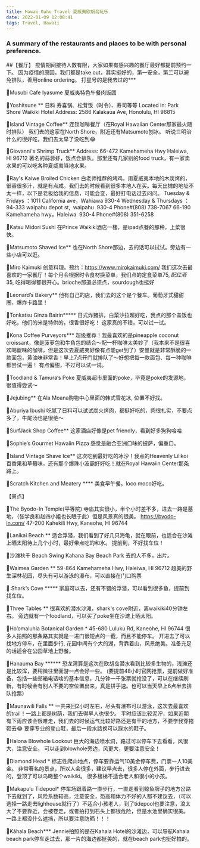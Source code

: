 ```yaml
---
title: Hawai Oahu Travel 夏威夷欧胡岛玩乐
date: 2022-01-09 12:08:41
tags: Travel, Hawaii
---
```


### A summary of the restaurants and places to be with personal preference.
##【餐厅】
疫情期间接待人数有限，大家如果有感兴趣的餐厅最好都提前预约一下。
因为疫情的原因，我们都是take out，其实挺好的，第一安全，第二可以避免排队，善用online ordering。
打星号的是我去过的***

🍍Musubi Cafe Iyasume
夏威夷特色午餐肉饭团

🍍Yoshitsune **
日料 寿喜锅、松茸饭（时令）、寿司等等
Located in: Park Shore Waikiki Hotel
Address: 2586 Kalakaua Ave, Honolulu, HI 96815

🍍Island Vintage Coffee**
连锁咖啡餐厅（在Royal Hawaiian Center那家最火随时排队）
我们去的这家在North Shore，附近还有Matsumoto刨冰。
听说三明治什么的很好吃，我们去太早了没吃到😂

🍍Giovanni's Shrimp Truck**
Address: 66-472 Kamehameha Hwy Haleiwa, HI 96712
著名的蒜蓉虾，饭点会排队。那里还有几家别的food truck，有一家卖水果的可以吃各种夏威夷当地水果。

🍍Ray's Kaiwe Broiled Chicken
白老师推荐的烤鸡，用夏威夷本地的木炭烤的，很香很多汁，就是有点咸。我们去的时候看到很多本地人在买。每天出摊的地址不太一样，以下是老板给我的信息，可能会变，最好打电话过去问问。
Tuesday & Fridays ：1011 California ave，Wahiawa 930-4
Wednesday & Thursdays ：94-333 waipahu depot st,  waipahu  930-4
Phone#(808) 738-7067
66-190 Kamehameha hwy，Haleiwa  930-4
Phone#(808) 351-6258

🍍Katsu Midori Sushi
在Prince Waikiki酒店一楼，是ipad点餐的那种，上菜很快。

🍍Matsumoto Shaved Ice**
也在North Shore那边，去的话可以试试。旁边有一些小店可以逛。

🍍Miro Kaimuki
创意料理。预约：https://www.mirokaimuki.com/
我们这次去最喜欢的一家餐厅！每个月会根据时令食材换菜单，我们点的定食菜单$75,配红酒$35, 吃得喝得都很开心。brioche那道必须点，sourdough也挺好

🍍Leonard’s Bakery**
他有自己的店，我们去的这个是个餐车。葡萄牙式甜甜圈，爆炸卡路里！

🍍Tonkatsu Ginza Bairin*****
日式炸猪排，白菜沙拉超好吃，我点的那个盖饭也好吃，他们的米是特供的，很香很好吃！
这家真的不错，可以试一试。

🍍Kona Coffee Purveyors***
超级推荐！我最喜欢的是pineapple coconut croissant，像是菠萝包和牛角包的结合～配一杯咖啡太美妙了（我本来不是很喜欢喝酸味的咖啡，但是这次去夏威夷好像有点能get到了）安曼就是非常酥脆的一款面包，黄油味非常香！早上7点开门就排队了～好想把每一款面包、每一种咖啡都尝试一遍！
有点偏甜，不过可以试一试。

🍍Toodland & Tamura‘s Poke
夏威夷超市里面的poke，毕竟是poke的发源地，很值得尝试～

🍍Jejubing**
在Ala Moana购物中心里面的韩式雪花冰, 位置不好找。

🍍Aburiya Ibushi
吃腻了日料可以试试炭火烤肉，都挺好吃的，肉很扎实，不要点多了，牛尾汤也是很绝～

🍍SurfJack Shop Coffee**
这家酒店好像是pet friendly，看到好多狗狗哈哈

🍍Sophie‘s Gourmet Hawaiin Pizza
感觉是融合亚洲口味的披萨，偏重口。

🍍Island Vintage Shave Ice**
这次吃到最好吃的冰沙！我点的Heavenly Lilikoi 百香果和草莓味，还有那个爆珠小波霸好好吃！就在Royal Hawaiin Center那条路上。

🍍Scratch Kitchen and Meatery ****
美食早午餐，loco moco好吃。

【景点】

🌴The Byodo-In Temple(平等院)
寺庙其实很小，半个小时差不多，进去一路是墓地，（张学良和赵四小姐也长眠于此）但是风景真的很美。
https://byodo-in.com/
47-200 Kahekili Hwy, Kaneohe, HI 96744

🌴Lanikai Beach  **
适合浮潜，我们看到了好几只海龟，就在眼前，也适合在沙滩上晒太阳待上几个小时，最好带点吃的和水。
提前到，不好找车位！

🌴沙滩秋千 Beach Swing Kahana Bay Beach Park
去的人不多，出片。

🌴Waimea Garden **
59-864 Kamehameha Hwy, Haleiwa, HI 96712
超美的野生深林花园，尽头有可以游泳的瀑布，可以直接在门口购票

🌴 Shark’s Cove *****
家庭可以去，还有不错的浮潜，可以看到很多鱼，提前到找车位。

🌴Three Tables **
很喜欢的潜水沙滩，shark's cove附近，离waikiki40分钟左右。
旁边就有一个foodland，可以买了poke坐在沙滩上晒太阳。

🌴Ho’omaluhia Botanical Garden *
45-680 Luluku Rd, Kaneohe, HI 96744
很多人拍照的那条路其实就是一进门很短点的一截，而且不能停车。
开进去了可以找地方停车，在里面步行, 花园中间有个大的湖，背靠着山，风景绝美。准备充足的话适合在公园草地上野餐。

🌴Hanauma Bay  ******
恐龙湾算是这次在欧胡岛潜水看到比较多生物的，浅滩还是比较浑，要稍微往里面游一点会好一些。
(要提前48小时官网抢票，提前做好准备，包括一些邮箱电话啥的基本信息，几分钟一千张票就抢没了，可以在继续刷新，有时候会有别人不要的空位置出来，真是拼手速。也可以当天早上6点半去排队抢票）

🌴Maunawili Falls **
一共来回2小时左右，尽头有瀑布可以游泳，这次去最喜欢的trail！一路上都是树荫，我们去得早人也很少。
平时应该比较泥泞，如果近期有下雨应该会很难走，我们去的时候运气比较好路还是有干的地方，不要学我穿拖鞋去😂 要穿专业的登山鞋，最后一段水路换可以踩水的鞋子。

🌴Halona Blowhole Lookout
巨大的海边喷水洞，路过可以停车下去看看，风很大，注意安全。
可以走到blowhole旁边，风更大，更要注意安全！

🌴Diamond Head *
标志性爬山地点，停车要靠运气10美金停车费，门票一人10美金。
非常著名的景点，所以人会很多，建议早点去，很多人停在外面，步行进去的，登顶了可以鸟瞰整个waikiki。
很多楼梯不适合老人和很小的小孩。

🌴Makapu‘u Tidepool*
停车场跟着路一直步行，一直走看到鲸鱼牌子的地方岔路下去就到了，风险系数较高，注意安全，恐高和体力不好的人都不建议去，（可以选择一路走去lighhouse就行了）不适合小孩老人，到了tidepool也要注意，浪太大了不要靠近，会被卷走，或者拍打到石头上都很危险，但是水池里确实很美。
一路上都没什么遮挡，所以要注意防晒！！！

🌴Kāhala Beach***
Jennie拍照的是在Kahala Hotel的沙滩边，可以导航Kahala beach park停车走过去，那一片的海边都挺美的，就在beach park也挺好拍的。
